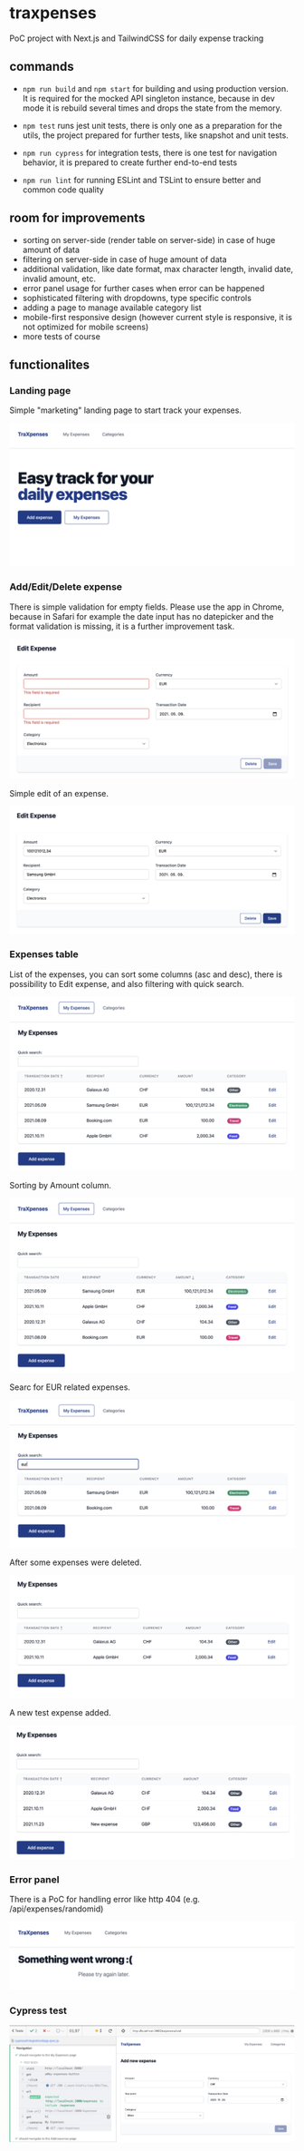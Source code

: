 # traxpenses
PoC project with Next.js and TailwindCSS for daily expense tracking


## commands

- `npm run build` and `npm start` for building and using production version. It is required for the mocked API singleton instance, because in dev mode it is rebuild several times and drops the state from the memory.

- `npm test` runs jest unit tests, there is only one as a preparation for the utils, the project prepared for further tests, like snapshot and unit tests.

- `npm run cypress` for integration tests, there is one test for navigation behavior, it is prepared to create further end-to-end tests

- `npm run lint` for running ESLint and TSLint to ensure better and common code quality

## room for improvements

- sorting on server-side (render table on server-side) in case of huge amount of data
- filtering on server-side in case of huge amount of data
- additional validation, like date format, max character length, invalid date, invalid amount, etc.
- error panel usage for further cases when error can be happened
- sophisticated filtering with dropdowns, type specific controls
- adding a page to manage available category list
- mobile-first responsive design (however current style is responsive, it is not optimized for mobile screens)
- more tests of course

## functionalites

### Landing page
Simple "marketing" landing page to start track your expenses.

![landing page](https://github.com/vartomi/traxpenses/blob/main/wiki/LandingPage.png)


### Add/Edit/Delete expense
There is simple validation for empty fields. Please use the app in Chrome, because in Safari for example the date input has no datepicker and the format validation is missing, it is a further improvement task.

![landing page](https://github.com/vartomi/traxpenses/blob/main/wiki/EmptyFieldValidation.png)

Simple edit of an expense.

![landing page](https://github.com/vartomi/traxpenses/blob/main/wiki/EditExpense.png)

### Expenses table
List of the expenses, you can sort some columns (asc and desc), there is possibility to Edit expense, and also filtering with quick search.

![landing page](https://github.com/vartomi/traxpenses/blob/main/wiki/ExpenseTable.png)

Sorting by Amount column.

![landing page](https://github.com/vartomi/traxpenses/blob/main/wiki/SortDescAmountColumn.png)

Searc for EUR related expenses.

![landing page](https://github.com/vartomi/traxpenses/blob/main/wiki/QuickSearchFiltering.png)

After some expenses were deleted.

![landing page](https://github.com/vartomi/traxpenses/blob/main/wiki/DeleteSomeExpenses.png)

A new test expense added.

![landing page](https://github.com/vartomi/traxpenses/blob/main/wiki/NewExpenseAdded.png)


### Error panel
There is a PoC for handling error like http 404 (e.g. /api/expenses/randomid)

![landing page](https://github.com/vartomi/traxpenses/blob/main/wiki/ErrorPanel.png)

### Cypress test

![landing page](https://github.com/vartomi/traxpenses/blob/main/wiki/CypressTests.png)


